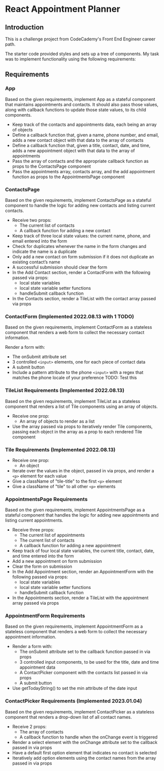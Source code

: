 # React Appointment Planner

## Introduction

This is a challenge project from CodeCademy's Front End Engineer career path.

The starter code provided styles and sets up a tree of components. My task was to implement functionality using the following requirements:

## Requirements

### App

Based on the given requirements, implement App as a stateful component that maintains appointments and contacts. It should also pass those values, along with callback functions to update those state values, to its child components.

- Keep track of the contacts and appointments data, each being an array of objects
- Define a callback function that, given a name, phone number, and email, adds a new contact object with that data to the array of contacts
- Define a callback function that, given a title, contact, date, and time, adds a new appointment object with that data to the array of appointments
- Pass the array of contacts and the appropriate callback function as props to the ContactsPage component
- Pass the appointments array, contacts array, and the add appointment function as props to the AppointmentsPage component

### ContactsPage

Based on the given requirements, implement ContactsPage as a stateful component to handle the logic for adding new contacts and listing current contacts.

- Receive two props:
  - The current list of contacts
  - A callback function for adding a new contact
- Keep track of three local state values: the current name, phone, and email entered into the form
- Check for duplicates whenever the name in the form changes and indicate the name is a duplicate
- Only add a new contact on form submission if it does not duplicate an existing contact’s name
- A successful submission should clear the form
- In the Add Contact section, render a ContactForm with the following passed via props:
  - local state variables
  - local state variable setter functions
  - handleSubmit callback function
- In the Contacts section, render a TileList with the contact array passed via props

### ContactForm (Implemented 2022.08.13 with 1 TODO)

Based on the given requirements, implement ContactForm as a stateless component that renders a web form to collect the necessary contact information.

Render a form with:

- The onSubmit attribute set
- 3 controlled `<input>` elements, one for each piece of contact data
- A submit button
- Include a pattern attribute to the phone `<input>` with a regex that matches the phone locale of your preference TODO: Test this

### TileList Requirements (Implemented 2022.08.13)

Based on the given requirements, implement TileList as a stateless component that renders a list of Tile components using an array of objects.

- Receive one prop:
  - An array of objects to render as a list
- Use the array passed via props to iteratively render Tile components, passing each object in the array as a prop to each rendered Tile component

### Tile Requirements (Implemented 2022.08.13)

- Receive one prop:
  - An object
- Iterate over the values in the object, passed in via props, and render a `<p>` element for each value
- Give a className of "tile-title" to the first `<p>` element
- Give a className of "tile" to all other `<p>` elements

### AppointmentsPage Requirements

Based on the given requirements, implement AppointmentsPage as a stateful component that handles the logic for adding new appointments and listing current appointments.

- Receive three props:
  - The current list of appointments
  - The current list of contacts
  - A callback function for adding a new appointment
- Keep track of four local state variables, the current title, contact, date, and time entered into the form
- Add a new appointment on form submission
- Clear the form on submission
- In the Add Appointment section, render an AppointmentForm with the following passed via props:
  - local state variables
  - local state variable setter functions
  - handleSubmit callback function
- In the Appointments section, render a TileList with the appointment array passed via props

### AppointmentForm Requirements

Based on the given requirements, implement AppointmentForm as a stateless component that renders a web form to collect the necessary appointment information.

- Render a form with:
  - The onSubmit attribute set to the callback function passed in via props
  - 3 controlled input components, to be used for the title, date and time appointment data
  - A ContactPicker component with the contacts list passed in via props
  - A submit button
- Use getTodayString() to set the min attribute of the date input

### ContactPicker Requirements (Implemented 2023.01.04)

Based on the given requirements, implement ContactPicker as a stateless component that renders a drop-down list of all contact names.

- Receive 2 props:
  - The array of contacts
  - A callback function to handle when the onChange event is triggered
- Render a select element with the onChange attribute set to the callback passed in via props
- Have a default first option element that indicates no contact is selected
- Iteratively add option elements using the contact names from the array passed in via props
